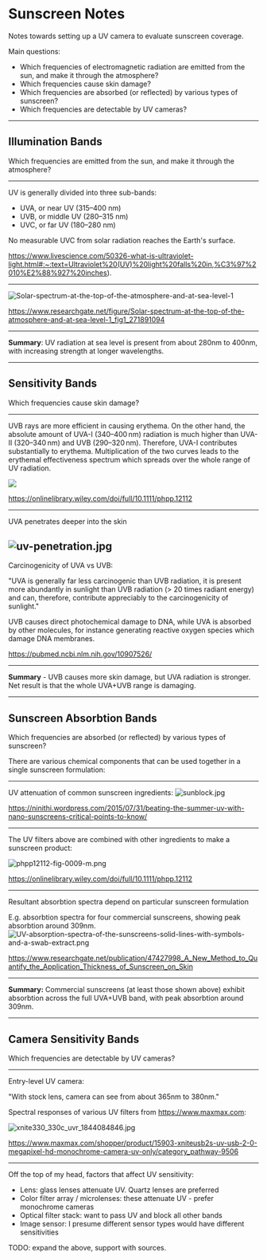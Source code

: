 # Sunscreen Notes

Notes towards setting up a UV camera to evaluate sunscreen coverage.

Main questions:
* Which frequencies of electromagnetic radiation are emitted from the sun, and make it through the atmosphere?
* Which frequencies cause skin damage?
* Which frequencies are absorbed (or reflected) by various types of sunscreen?
* Which frequencies are detectable by UV cameras?

---

## Illumination Bands

Which frequencies are emitted from the sun, and make it through the atmosphere?

--- 
UV is generally divided into three sub-bands:

* UVA, or near UV (315–400 nm)
* UVB, or middle UV (280–315 nm)
* UVC, or far UV (180–280 nm)

No measurable UVC from solar radiation reaches the Earth's surface.

https://www.livescience.com/50326-what-is-ultraviolet-light.html#:~:text=Ultraviolet%20(UV)%20light%20falls%20in,%C3%97%2010%E2%88%927%20inches).

---

![Solar-spectrum-at-the-top-of-the-atmosphere-and-at-sea-level-1](images/Solar-spectrum-at-the-top-of-the-atmosphere-and-at-sea-level-1.png)

https://www.researchgate.net/figure/Solar-spectrum-at-the-top-of-the-atmosphere-and-at-sea-level-1_fig1_271891094

---
**Summary**: UV radiation at sea level is present from about 280nm to 400nm, with increasing strength at longer wavelengths.

---

## Sensitivity Bands

Which frequencies cause skin damage?

--- 

UVB rays are more efficient in causing erythema. On the other hand, the absolute amount of UVA-I (340–400 nm) radiation is much higher than UVA-II (320–340 nm) and UVB (290–320 nm). Therefore, UVA-I contributes substantially to erythema. Multiplication of the two curves leads to the erythemal effectiveness spectrum which spreads over the whole range of UV radiation.

![](phpp12112-fig-0002-m.png)

https://onlinelibrary.wiley.com/doi/full/10.1111/phpp.12112

--- 

UVA penetrates deeper into the skin

![uv-penetration.jpg](images/uv-penetration.jpg)
---

Carcinogenicity of UVA vs UVB:

"UVA is generally far less carcinogenic than UVB radiation, it is present more abundantly in sunlight than UVB radiation (> 20 times radiant energy) and can, therefore, contribute appreciably to the carcinogenicity of sunlight."

UVB causes direct photochemical damage to DNA, while UVA is absorbed by other molecules, for instance generating reactive oxygen species which damage DNA membranes.

https://pubmed.ncbi.nlm.nih.gov/10907526/

--- 


**Summary** - UVB causes more skin damage, but UVA radiation is stronger. Net result is that the whole UVA+UVB range is damaging.

---

## Sunscreen Absorbtion Bands

Which frequencies are absorbed (or reflected) by various types of sunscreen?

There are various chemical components that can be used together in a single sunscreen formulation:

---
UV attenuation of common sunscreen ingredients:
![sunblock.jpg](images/sunblock.jpg)

https://ninithi.wordpress.com/2015/07/31/beating-the-summer-uv-with-nano-sunscreens-critical-points-to-know/

---
The UV filters above are combined with other ingredients to make a sunscreen product:

![phpp12112-fig-0009-m.png](images/phpp12112-fig-0009-m.png)

https://onlinelibrary.wiley.com/doi/full/10.1111/phpp.12112

---

Resultant absorbtion spectra depend on particular sunscreen formulation

E.g. absorbtion spectra for four commercial sunscreens, showing peak absorbtion around 309nm.
![UV-absorption-spectra-of-the-sunscreens-solid-lines-with-symbols-and-a-swab-extract.png](images/UV-absorption-spectra-of-the-sunscreens-solid-lines-with-symbols-and-a-swab-extract.png)

https://www.researchgate.net/publication/47427998_A_New_Method_to_Quantify_the_Application_Thickness_of_Sunscreen_on_Skin

---

**Summary:** Commercial sunscreens (at least those shown above) exhibit absorbtion across the full UVA+UVB band, with peak absorbtion around 309nm.

---

## Camera Sensitivity Bands

Which frequencies are detectable by UV cameras?

---

Entry-level UV camera:

"With stock lens, camera can see from about 365nm to 380nm."

Spectral responses of various UV filters from https://www.maxmax.com:

![xnite330_330c_uvr_1844084846.jpg](images/xnite330_330c_uvr_1844084846.jpg)

https://www.maxmax.com/shopper/product/15903-xniteusb2s-uv-usb-2-0-megapixel-hd-monochrome-camera-uv-only/category_pathway-9506

---

Off the top of my head, factors that affect UV sensitivity:

* Lens: glass lenses attenuate UV. Quartz lenses are preferred
* Color filter array / microlenses: these attenuate UV - prefer monochrome cameras
* Optical filter stack: want to pass UV and block all other bands
* Image sensor: I presume different sensor types would have different sensitivities

TODO: expand the above, support with sources.